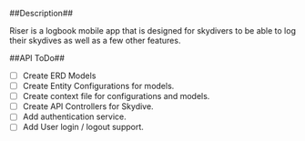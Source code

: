 ##Description##

Riser is a logbook mobile app that is designed for skydivers to be able to log their skydives as well as a few other features.

##API ToDo##
-[ ] Create ERD Models
-[ ] Create Entity Configurations for models.
-[ ] Create context file for configurations and models.
-[ ] Create API Controllers for Skydive.
-[ ] Add authentication service.
-[ ] Add User login / logout support.
